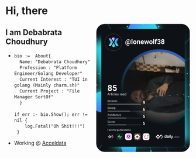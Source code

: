 # Hi, there

<div align="left">
  <a href="https://app.daily.dev/smokeysmokers0n" target="_blank">
    <img
      width="256"
      align="right"
      src="https://raw.githubusercontent.com/LoneWolf38/LoneWolf38/main/devcard.svg"
    />
  </a>
</div>

## I am Debabrata Choudhury
- ```
  bio :=  About{
    Name: "Debabrata Choudhury"
    Profession : "Platform Engineer/Golang Developer"
    Current Interest : "TUI in golang (Mainly charm.sh)"
    Current Project : "File Manager SortOf"
    }
    
  if err :- bio.Show(); err != nil {
      log.Fatal("Oh Shit!!!")
   }

-  Working @ [Acceldata](https://acceldata.io)
    
